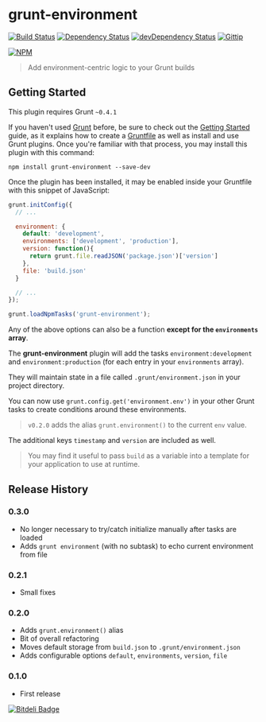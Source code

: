 # grunt-environment

[![Build Status](https://travis-ci.org/logankoester/grunt-environment.png)](https://travis-ci.org/logankoester/grunt-environment)
[![Dependency Status](https://david-dm.org/logankoester/grunt-environment.png)](https://david-dm.org/logankoester/grunt-environment)
[![devDependency Status](https://david-dm.org/logankoester/grunt-environment/dev-status.png)](https://david-dm.org/logankoester/grunt-environment#info=devDependencies)
[![Gittip](http://img.shields.io/gittip/logankoester.png)](https://www.gittip.com/logankoester/)

[![NPM](https://nodei.co/npm/grunt-environment.png?downloads=true)](https://nodei.co/npm/grunt-environment/)

> Add environment-centric logic to your Grunt builds

## Getting Started
This plugin requires Grunt `~0.4.1`

If you haven't used [Grunt](http://gruntjs.com/) before, be sure to check out the [Getting Started](http://gruntjs.com/getting-started) guide, as it explains how to create a [Gruntfile](http://gruntjs.com/sample-gruntfile) as well as install and use Grunt plugins. Once you're familiar with that process, you may install this plugin with this command:

```shell
npm install grunt-environment --save-dev
```

Once the plugin has been installed, it may be enabled inside your Gruntfile with this snippet of JavaScript:

```js
grunt.initConfig({
  // ...

  environment: {
    default: 'development',
    environments: ['development', 'production'],
    version: function(){
      return grunt.file.readJSON('package.json')['version']
    },
    file: 'build.json'
  }

  // ...
});

grunt.loadNpmTasks('grunt-environment');

```

Any of the above options can also be a function  **except for the `environments` array**.

The **grunt-environment** plugin will add the tasks `environment:development` and
`environment:production` (for each entry in your `environments` array).

They will maintain state in a file called `.grunt/environment.json` in your project directory.

You can now use `grunt.config.get('environment.env')` in your other Grunt tasks to
create conditions around these environments.

> `v0.2.0` adds the alias `grunt.environment()` to the current `env` value.

The additional keys  `timestamp` and `version` are included as well.

> You may find it useful to pass `build` as a variable into a template for your application to use at runtime.

## Release History

###  0.3.0

* No longer necessary to try/catch initialize manually after tasks are loaded
* Adds `grunt environment` (with no subtask) to echo current environment from file

###  0.2.1

* Small fixes

###  0.2.0

* Adds `grunt.environment()` alias
* Bit of overall refactoring
* Moves default storage from `build.json` to `.grunt/environment.json`
* Adds configurable options `default`, `environments`, `version`, `file`

### 0.1.0

* First release


[![Bitdeli Badge](https://d2weczhvl823v0.cloudfront.net/logankoester/grunt-environment/trend.png)](https://bitdeli.com/free "Bitdeli Badge")

